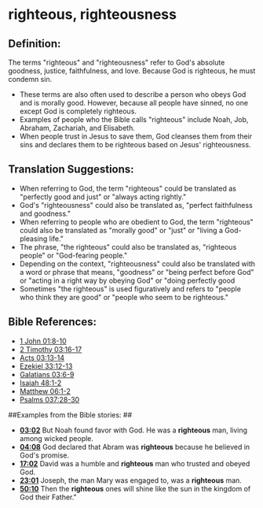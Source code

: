 # righteous, righteousness #

## Definition: ##

The terms "righteous" and "righteousness" refer to God's absolute goodness, justice, faithfulness, and love. Because God is righteous, he must condemn sin.

* These terms are also often used to describe a person who obeys God and is morally good. However, because all people have sinned, no one except God is completely righteous.
* Examples of people who the Bible calls "righteous" include Noah, Job, Abraham, Zachariah, and Elisabeth.
* When people trust in Jesus to save them, God cleanses them from their sins and declares them to be righteous based on Jesus' righteousness.

## Translation Suggestions: ##

* When referring to God, the term "righteous" could be translated as "perfectly good and just" or "always acting rightly."
* God's "righteousness" could also be translated as, "perfect faithfulness and goodness."
* When referring to people who are obedient to God, the term "righteous" could also be translated as "morally good" or "just" or "living a God-pleasing life."
* The phrase, "the righteous" could also be translated as, "righteous people" or "God-fearing people."
* Depending on the context, "righteousness" could also be translated with a word or phrase that means,  "goodness" or "being perfect before God" or "acting in a right way by obeying God" or "doing perfectly good 
* Sometimes "the righteous" is used figuratively and refers to "people who think they are good" or "people who seem to be righteous."



## Bible References: ##

* [1 John 01:8-10](en/tn/1jn/help/01/08)
* [2 Timothy 03:16-17](en/tn/2ti/help/03/16)
* [Acts 03:13-14](en/tn/act/help/03/13)
* [Ezekiel 33:12-13](en/tn/ezk/help/33/12)
* [Galatians 03:6-9](en/tn/gal/help/03/06)
* [Isaiah 48:1-2](en/tn/isa/help/48/01)
* [Matthew 06:1-2](en/tn/mat/help/06/01)
* [Psalms 037:28-30](en/tn/psa/help/37/28)

##Examples from the Bible stories: ##

* __[03:02](en/tn/obs/help/03/02)__ But Noah found favor with God. He was a __righteous__  man, living among wicked people.
* __[04:08](en/tn/obs/help/04/08)__ God declared that Abram was __righteous__  because he believed in God's promise.
* __[17:02](en/tn/obs/help/17/02)__ David was a humble and __righteous__  man who trusted and obeyed God.
* __[23:01](en/tn/obs/help/23/01)__ Joseph, the man Mary was engaged to, was a __righteous__  man.
* __[50:10](en/tn/obs/help/50/10)__ Then the __righteous__  ones will shine like the sun in the kingdom of God their Father."